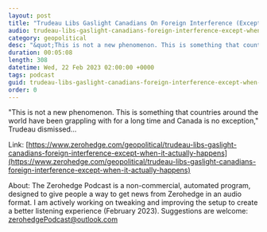 ```yaml
---
layout: post
title: "Trudeau Libs Gaslight Canadians On Foreign Interference (Except When It Actually Happens)"
audio: trudeau-libs-gaslight-canadians-foreign-interference-except-when-it-actually-happens-0
category: geopolitical
desc: "&quot;This is not a new phenomenon. This is something that countries around the world have been grappling with for a long time and Canada is no exception,&quot; Trudeau dismissed..."
duration: 00:05:08
length: 308
datetime: Wed, 22 Feb 2023 02:00:00 +0000
tags: podcast
guid: trudeau-libs-gaslight-canadians-foreign-interference-except-when-it-actually-happens-0
order: 0
---
```

&quot;This is not a new phenomenon. This is something that countries around the world have been grappling with for a long time and Canada is no exception,&quot; Trudeau dismissed...

Link: [https://www.zerohedge.com/geopolitical/trudeau-libs-gaslight-canadians-foreign-interference-except-when-it-actually-happens](https://www.zerohedge.com/geopolitical/trudeau-libs-gaslight-canadians-foreign-interference-except-when-it-actually-happens)

About: The Zerohedge Podcast is a non-commercial, automated program, designed to give people a way to get news from Zerohedge in an audio format.  I am actively working on tweaking and improving the setup to create a better listening experience (February 2023).  Suggestions are welcome: [zerohedgePodcast@outlook.com](mailto:zerohedgePodcast@outlook.com)